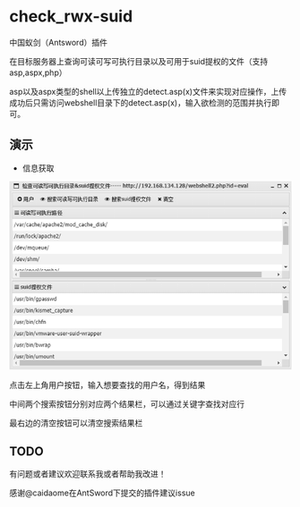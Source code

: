 # check_rwx-suid

中国蚁剑（Antsword）插件

在目标服务器上查询可读可写可执行目录以及可用于suid提权的文件（支持asp,aspx,php）

asp以及aspx类型的shell以上传独立的detect.asp(x)文件来实现对应操作，上传成功后只需访问webshell目录下的detect.asp(x)，输入欲检测的范围并执行即可。

## 演示

* 信息获取

![main.png](./img/main.png)

点击左上角用户按钮，输入想要查找的用户名，得到结果

中间两个搜索按钮分别对应两个结果栏，可以通过关键字查找对应行

最右边的清空按钮可以清空搜索结果栏

## TODO
  有问题或者建议欢迎联系我或者帮助我改进！
 
感谢@caidaome在AntSword下提交的插件建议issue
